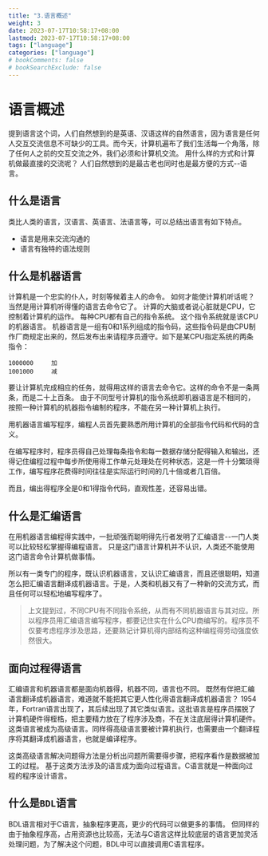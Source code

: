 ```yaml
---
title: "3.语言概述"
weight: 3
date: 2023-07-17T10:58:17+08:00
lastmod: 2023-07-17T10:58:17+08:00
tags: ["language"]
categories: ["language"]
# bookComments: false
# bookSearchExclude: false
---
```


# 语言概述

提到语言这个词，人们自然想到的是英语、汉语这样的自然语言，因为语言是任何人交互交流信息不可缺少的工具。而今天，计算机遍布了我们生活每一个角落，除了任何人之前的交互交流之外，我们必须和计算机交流。
用什么样的方式和计算机做最直接的交流呢？
人们自然想到的是最古老也同时也是最方便的方式--语言。

## 什么是语言

类比人类的语言，汉语言、英语言、法语言等，可以总结出语言有如下特点。

+ 语言是用来交流沟通的
+ 语言有独特的语法规则

## 什么是机器语言

计算机是一个忠实的仆人，时刻等候着主人的命令。
如何才能使计算机听话呢？
当然是用计算机听得懂的语言去命令它了。
计算的大脑或者说心脏就是CPU，它控制着计算机的运作。
每种CPU都有自己的指令系统。
这个指令系统就是该CPU的机器语言。
机器语言是一组有0和1系列组成的指令码，这些指令码是由CPU制作厂商规定出来的，然后发布出来请程序员遵守。如下是某CPU指定系统的两条指令：

    1000000     加
    1001000     减

要让计算机完成相应的任务，就得用这样的语言去命令它。这样的命令不是一条两条，而是二十上百条。
由于不同型号计算机的指令系统即机器语言是不相同的，按照一种计算机的机器指令编制的程序，不能在另一种计算机上执行。

用机器语言编写程序，编程人员首先要熟悉所用计算机的全部指令代码和代码的含义。

在编写程序时，程序员得自己处理每条指令和每一数据存储分配得输入和输出，还得记住编程过程中每步所使用得工作单元处理处在何种状态，这是一件十分繁琐得工作，编写程序花费得时间往往是实际运行时间的几十倍或者几百倍。

而且，编出得程序全是0和1得指令代码，直观性差，还容易出错。

## 什么是汇编语言

在用机器语言编程得实践中，一批顽强而聪明得先行者发明了汇编语言--一门人类可以比较轻松掌握得编程语言。
只是这门语言计算机并不认识，人类还不能使用这门语言命令计算机做事情。

所以有一类专门的程序，既认识机器语言，又认识汇编语言，而且还很聪明，知道怎么把汇编语言翻译成机器语言。于是，人类和机器又有了一种新的交流方式，而且任何可以轻松地编写程序了。

> 上文提到过，不同CPU有不同指令系统，从而有不同机器语言与其对应。所以程序员用汇编语言编写程序，都要记住实在什么CPU商编写的。程序员不仅要考虑程序涉及思路，还要熟记计算机得内部结构这种编程得劳动强度依然很大。

## 面向过程得语言

汇编语言和机器语言都是面向机器得，机器不同，语言也不同。
既然有伴把汇编语言翻译成机器语言，难道就不能把其它更人性化得语言翻译成机器语言？
1954年，Fortran语言出现了，其后续出现了其它类似语言。这批语言是程序员摆脱了计算机硬件得桎梏，把主要精力放在了程序涉及商，不在关注底层得计算机硬件。
这类语言被成为高级语言。同样得高级语言要被计算机执行，也需要由一个翻译程序将其翻译成机器语言，也就是编译程序。

这类高级语言解决问题得方法是分析出问题所需要得步骤，把程序看作是数据被加工的过程。
基于这类方法涉及的语言成为面向过程语言。C语言就是一种面向过程的程序设计语言。

## 什么是`BDL`语言

BDL语言相对于C语言，抽象程序更高，更少的代码可以做更多的事情。
但同样的由于抽象程序高，占用资源也比较高，无法与C语言这样比较底层的语言更加灵活处理问题，为了解决这个问题，BDL中可以直接调用C语言程序。


